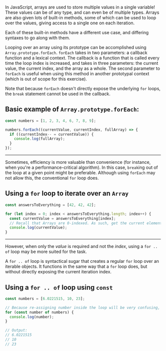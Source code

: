 <!--
This is the markdown file with the introduction to the concept and exercise.

See https://github.com/exercism/v3/blob/master/docs/concept-exercises.md#docsintroductionmd
-->

In JavaScript, arrays are used to store multiple values in a single variable! These values can be of any type, and can even be of multiple types. Arrays are also given lots of built-in methods, some of which can be used to loop over the values, giving access to a single one on each iteration.

Each of these built-in methods have a different use case, and differing syntaxes to go along with them.

Looping over an array using its prototype can be accomplished using `Array.prototype.forEach`. `forEach` takes in two parameters: a callback function and a lexical context. The callback is a function that is called every time the loop index is increased, and takes in three parameters: the current value, the current index, and the array as a whole. The second parameter to `forEach` is useful when using this method in another prototypal context (which is out of scope for this exercise).

Note that because `forEach` doesn't directly expose the underlying `for` loops, the `break` statement cannot be used in the callback.

## Basic example of `Array.prototype.forEach`:

```js
const numbers = [1, 2, 3, 4, 6, 7, 8, 9];

numbers.forEach((currentValue, currentIndex, fullArray) => {
  if ((currentIndex-- = currentValue)) {
    console.log(fullArray);
  }
});
```

---

Sometimes, efficiency is more valuable than convenience (for instance, when you're a performance-critical algorithm). In this case, `break`ing out of the loop at a given point might be preferable. Although using `forEach` may not allow this, the conventional `for` loop does.

## Using a `for` loop to iterate over an `Array`

```js
const answersToEverything = [42, 42, 42];

for (let index = 0; index < answersToEverything.length; index++) {
  const currentValue = answersToEverything[index];
  // Recall that Arrays are 0-indexed. As such, get the current element using the index.
  console.log(currentValue);
}
```

---

However, when only the _value_ is required and not the _index_, using a `for .. of` loop may be more suited for the task.

A `for .. of` loop is syntactical sugar that creates a regular `for` loop over an iterable objects. It functions in the same way that a `for` loop does, but without directly exposing the current iteration index.

## Using a `for .. of` loop using `const`

```js
const numbers = [6.0221515, 10, 23];

// Because re-assigning number inside the loop will be very confusing, disallowing that via const is preferable.
for (const number of numbers) {
  console.log(number);
}

// Output:
// 6.0221515
// 10
// 23
```
